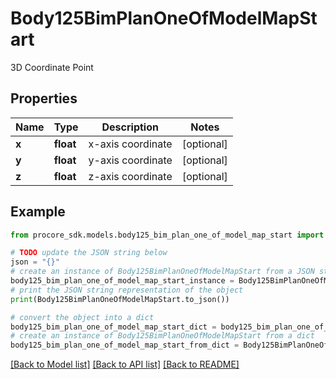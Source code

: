 # Body125BimPlanOneOfModelMapStart

3D Coordinate Point

## Properties

Name | Type | Description | Notes
------------ | ------------- | ------------- | -------------
**x** | **float** | x-axis coordinate | [optional] 
**y** | **float** | y-axis coordinate | [optional] 
**z** | **float** | z-axis coordinate | [optional] 

## Example

```python
from procore_sdk.models.body125_bim_plan_one_of_model_map_start import Body125BimPlanOneOfModelMapStart

# TODO update the JSON string below
json = "{}"
# create an instance of Body125BimPlanOneOfModelMapStart from a JSON string
body125_bim_plan_one_of_model_map_start_instance = Body125BimPlanOneOfModelMapStart.from_json(json)
# print the JSON string representation of the object
print(Body125BimPlanOneOfModelMapStart.to_json())

# convert the object into a dict
body125_bim_plan_one_of_model_map_start_dict = body125_bim_plan_one_of_model_map_start_instance.to_dict()
# create an instance of Body125BimPlanOneOfModelMapStart from a dict
body125_bim_plan_one_of_model_map_start_from_dict = Body125BimPlanOneOfModelMapStart.from_dict(body125_bim_plan_one_of_model_map_start_dict)
```
[[Back to Model list]](../README.md#documentation-for-models) [[Back to API list]](../README.md#documentation-for-api-endpoints) [[Back to README]](../README.md)


